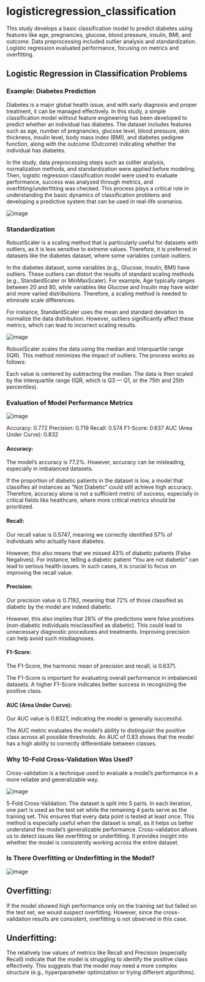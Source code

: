 # logisticregression_classification
This study develops a basic classification model to predict diabetes using features like age, pregnancies, glucose, blood pressure, insulin, BMI, and outcome. Data preprocessing included outlier analysis and standardization. Logistic regression evaluated performance, focusing on metrics and overfitting.

## Logistic Regression in Classification Problems
### Example: Diabetes Prediction

Diabetes is a major global health issue, and with early diagnosis and proper treatment, it can be managed effectively. 
In this study, a simple classification model without feature engineering has been developed to predict whether an individual has diabetes. 
The dataset includes features such as age, number of pregnancies, glucose level, blood pressure, skin thickness, insulin level, body mass index (BMI), and diabetes pedigree function, along with the outcome (Outcome) indicating whether the individual has diabetes.

In the study, data preprocessing steps such as outlier analysis, normalization methods, and standardization were applied before modeling. Then, logistic regression classification model were used to evaluate performance, success was analyzed through metrics, and overfitting/underfitting was checked. This process plays a critical role in understanding the basic dynamics of classification problems and developing a predictive system that can be used in real-life scenarios.

![image](https://github.com/akay35/logisticregression_classification/blob/main/lg_1.png)

### Standardization
RobustScaler is a scaling method that is particularly useful for datasets with outliers, as it is less sensitive to extreme values. Therefore, it is preferred in datasets like the diabetes dataset, where some variables contain outliers.

In the diabetes dataset, some variables (e.g., Glucose, Insulin, BMI) have outliers. These outliers can distort the results of standard scaling methods (e.g., StandardScaler or MinMaxScaler). For example, Age typically ranges between 20 and 80, while variables like Glucose and Insulin may have wider and more varied distributions. Therefore, a scaling method is needed to eliminate scale differences.

For instance, StandardScaler uses the mean and standard deviation to normalize the data distribution. However, outliers significantly affect these metrics, which can lead to incorrect scaling results.

![image](https://github.com/akay35/logisticregression_classification/blob/main/RobustScaler.png)

RobustScaler scales the data using the median and interquartile range (IQR). This method minimizes the impact of outliers. The process works as follows:

Each value is centered by subtracting the median.
The data is then scaled by the interquartile range (IQR, which is Q3 — Q1, or the 75th and 25th percentiles).

### Evaluation of Model Performance Metrics

![image](https://github.com/akay35/logisticregression_classification/blob/main/lg_3.png)

Accuracy: 0.772
Precision: 0.719
Recall: 0.574
F1-Score: 0.637
AUC (Area Under Curve): 0.832

#### Accuracy:
The model’s accuracy is 77.2%. However, accuracy can be misleading, especially in imbalanced datasets.

If the proportion of diabetic patients in the dataset is low, a model that classifies all instances as “Not Diabetic” could still achieve high accuracy. Therefore, accuracy alone is not a sufficient metric of success, especially in critical fields like healthcare, where more critical metrics should be prioritized.

#### Recall:
Our recall value is 0.5747, meaning we correctly identified 57% of individuals who actually have diabetes.

However, this also means that we missed 43% of diabetic patients (False Negatives). For instance, telling a diabetic patient “You are not diabetic” can lead to serious health issues. In such cases, it is crucial to focus on improving the recall value.

#### Precision:
Our precision value is 0.7192, meaning that 72% of those classified as diabetic by the model are indeed diabetic.

However, this also implies that 28% of the predictions were false positives (non-diabetic individuals misclassified as diabetic). This could lead to unnecessary diagnostic procedures and treatments. Improving precision can help avoid such misdiagnoses.

#### F1-Score:
The F1-Score, the harmonic mean of precision and recall, is 0.6371.

The F1-Score is important for evaluating overall performance in imbalanced datasets. A higher F1-Score indicates better success in recognizing the positive class.

#### AUC (Area Under Curve):
Our AUC value is 0.8327, indicating the model is generally successful.

The AUC metric evaluates the model’s ability to distinguish the positive class across all possible thresholds. An AUC of 0.83 shows that the model has a high ability to correctly differentiate between classes.

### Why 10-Fold Cross-Validation Was Used?
Cross-validation is a technique used to evaluate a model’s performance in a more reliable and generalizable way.

![image](https://github.com/akay35/logisticregression_classification/blob/main/3.2.%20Model%20Do%C4%9Frulama%20K%20FOL%20CROSS%20VALIDATION.png)

5-Fold Cross-Validation:
The dataset is split into 5 parts. In each iteration, one part is used as the test set while the remaining 4 parts serve as the training set.
This ensures that every data point is tested at least once.
This method is especially useful when the dataset is small, as it helps us better understand the model’s generalizable performance.
Cross-validation allows us to detect issues like overfitting or underfitting. It provides insight into whether the model is consistently working across the entire dataset.

### Is There Overfitting or Underfitting in the Model?

![image](https://github.com/akay35/logisticregression_classification/blob/main/lg_4.png)

## Overfitting:
If the model showed high performance only on the training set but failed on the test set, we would suspect overfitting. However, since the cross-validation results are consistent, overfitting is not observed in this case.

## Underfitting:
The relatively low values of metrics like Recall and Precision (especially Recall) indicate that the model is struggling to identify the positive class effectively.
This suggests that the model may need a more complex structure (e.g., hyperparameter optimization or trying different algorithms).



